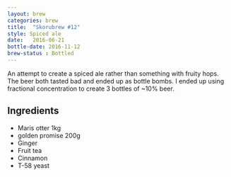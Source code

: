 ```yaml
---
layout: brew
categories: brew
title:  "Skorubrew #12"
style: Spiced ale
date:   2016-06-21
bottle-date: 2016-11-12
brew-status : Bottled
---
```


An attempt to create a spiced ale rather than something with fruity hops. The beer both tasted bad and ended up as bottle bombs. I ended up using fractional concentration to create 3 bottles of ~10% beer.

Ingredients
---------

* Maris otter 1kg
* golden promise 200g
* Ginger
* Fruit tea
* Cinnamon
* T-58 yeast
